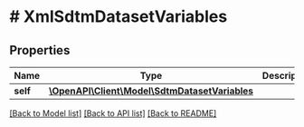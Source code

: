 # # XmlSdtmDatasetVariables

## Properties

Name | Type | Description | Notes
------------ | ------------- | ------------- | -------------
**self** | [**\OpenAPI\Client\Model\SdtmDatasetVariables**](SdtmDatasetVariables.md) |  | [optional]

[[Back to Model list]](../../README.md#models) [[Back to API list]](../../README.md#endpoints) [[Back to README]](../../README.md)

